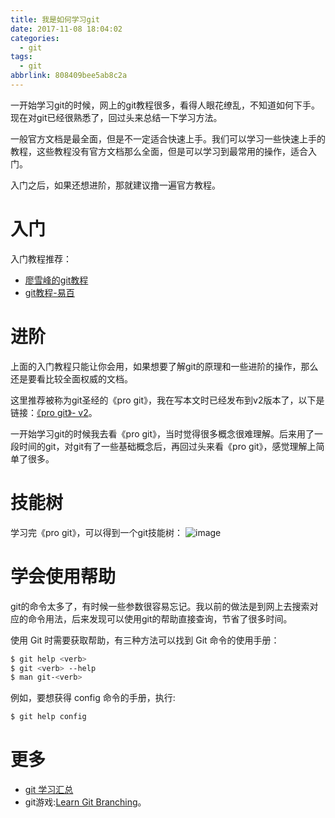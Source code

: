 ```yaml
---
title: 我是如何学习git
date: 2017-11-08 18:04:02
categories:
  - git
tags:
  - git
abbrlink: 808409bee5ab8c2a
---
```


一开始学习git的时候，网上的git教程很多，看得人眼花缭乱，不知道如何下手。现在对git已经很熟悉了，回过头来总结一下学习方法。

一般官方文档是最全面，但是不一定适合快速上手。我们可以学习一些快速上手的教程，这些教程没有官方文档那么全面，但是可以学习到最常用的操作，适合入门。

入门之后，如果还想进阶，那就建议撸一遍官方教程。

# 入门

入门教程推荐：
* [廖雪峰的git教程](https://www.liaoxuefeng.com/wiki/0013739516305929606dd18361248578c67b8067c8c017b000)
* [git教程-易百](http://www.yiibai.com/git/)

# 进阶

上面的入门教程只能让你会用，如果想要了解git的原理和一些进阶的操作，那么还是要看比较全面权威的文档。

这里推荐被称为git圣经的《pro git》，我在写本文时已经发布到v2版本了，以下是链接：[《pro git》- v2](https://git-scm.com/book/zh/v2)。

一开始学习git的时候我去看《pro git》，当时觉得很多概念很难理解。后来用了一段时间的git，对git有了一些基础概念后，再回过头来看《pro git》，感觉理解上简单了很多。

# 技能树

学习完《pro git》，可以得到一个git技能树：
![image](http://qiniu.wangjinle.com/git_tech_tree_v2.png)

# 学会使用帮助

git的命令太多了，有时候一些参数很容易忘记。我以前的做法是到网上去搜索对应的命令用法，后来发现可以使用git的帮助直接查询，节省了很多时间。

使用 Git 时需要获取帮助，有三种方法可以找到 Git 命令的使用手册：
```sh
$ git help <verb>
$ git <verb> --help
$ man git-<verb>
```

例如，要想获得 config 命令的手册，执行:
```sh
$ git help config
```

# 更多

* [git 学习汇总](http://blog.wangjinle.com/posts/fd56adc47e2516b6.html)
* git游戏:[Learn Git Branching](http://pcottle.github.io/learnGitBranching/)。

